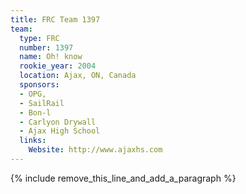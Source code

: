 ```yaml
---
title: FRC Team 1397
team:
  type: FRC
  number: 1397
  name: Oh! know
  rookie_year: 2004
  location: Ajax, ON, Canada
  sponsors:
  - OPG,
  - SailRail
  - Bon-l
  - Carlyon Drywall
  - Ajax High School
  links:
    Website: http://www.ajaxhs.com
---
```


{% include remove_this_line_and_add_a_paragraph %}